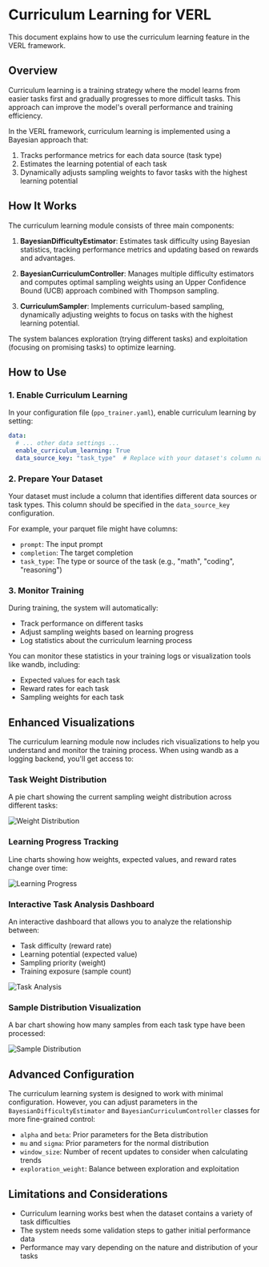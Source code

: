 # Curriculum Learning for VERL

This document explains how to use the curriculum learning feature in the VERL framework.

## Overview

Curriculum learning is a training strategy where the model learns from easier tasks first and gradually progresses to more difficult tasks. This approach can improve the model's overall performance and training efficiency.

In the VERL framework, curriculum learning is implemented using a Bayesian approach that:

1. Tracks performance metrics for each data source (task type)
2. Estimates the learning potential of each task
3. Dynamically adjusts sampling weights to favor tasks with the highest learning potential

## How It Works

The curriculum learning module consists of three main components:

1. **BayesianDifficultyEstimator**: Estimates task difficulty using Bayesian statistics, tracking performance metrics and updating based on rewards and advantages.

2. **BayesianCurriculumController**: Manages multiple difficulty estimators and computes optimal sampling weights using an Upper Confidence Bound (UCB) approach combined with Thompson sampling.

3. **CurriculumSampler**: Implements curriculum-based sampling, dynamically adjusting weights to focus on tasks with the highest learning potential.

The system balances exploration (trying different tasks) and exploitation (focusing on promising tasks) to optimize learning.

## How to Use

### 1. Enable Curriculum Learning

In your configuration file (`ppo_trainer.yaml`), enable curriculum learning by setting:

```yaml
data:
  # ... other data settings ...
  enable_curriculum_learning: True
  data_source_key: "task_type"  # Replace with your dataset's column name that identifies the task
```

### 2. Prepare Your Dataset

Your dataset must include a column that identifies different data sources or task types. This column should be specified in the `data_source_key` configuration.

For example, your parquet file might have columns:
- `prompt`: The input prompt
- `completion`: The target completion
- `task_type`: The type or source of the task (e.g., "math", "coding", "reasoning")

### 3. Monitor Training

During training, the system will automatically:
- Track performance on different tasks
- Adjust sampling weights based on learning progress
- Log statistics about the curriculum learning process

You can monitor these statistics in your training logs or visualization tools like wandb, including:
- Expected values for each task
- Reward rates for each task
- Sampling weights for each task

## Enhanced Visualizations

The curriculum learning module now includes rich visualizations to help you understand and monitor the training process. When using wandb as a logging backend, you'll get access to:

### Task Weight Distribution

A pie chart showing the current sampling weight distribution across different tasks:

![Weight Distribution](https://i.imgur.com/example1.png)

### Learning Progress Tracking

Line charts showing how weights, expected values, and reward rates change over time:

![Learning Progress](https://i.imgur.com/example2.png)

### Interactive Task Analysis Dashboard

An interactive dashboard that allows you to analyze the relationship between:
- Task difficulty (reward rate)
- Learning potential (expected value)
- Sampling priority (weight)
- Training exposure (sample count)

![Task Analysis](https://i.imgur.com/example3.png)

### Sample Distribution Visualization

A bar chart showing how many samples from each task type have been processed:

![Sample Distribution](https://i.imgur.com/example4.png)

## Advanced Configuration

The curriculum learning system is designed to work with minimal configuration. However, you can adjust parameters in the `BayesianDifficultyEstimator` and `BayesianCurriculumController` classes for more fine-grained control:

- `alpha` and `beta`: Prior parameters for the Beta distribution
- `mu` and `sigma`: Prior parameters for the normal distribution
- `window_size`: Number of recent updates to consider when calculating trends
- `exploration_weight`: Balance between exploration and exploitation

## Limitations and Considerations

- Curriculum learning works best when the dataset contains a variety of task difficulties
- The system needs some validation steps to gather initial performance data
- Performance may vary depending on the nature and distribution of your tasks 